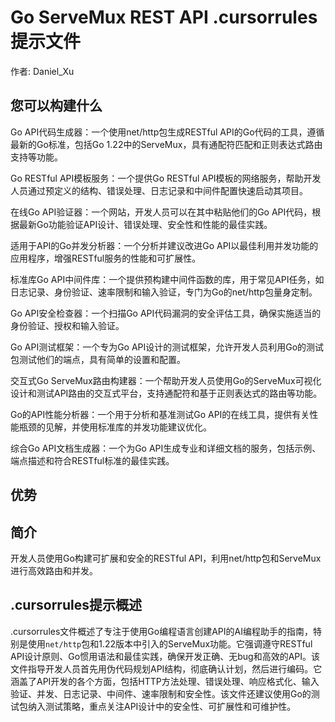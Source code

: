 # Go ServeMux REST API .cursorrules 提示文件

作者: Daniel_Xu

## 您可以构建什么
Go API代码生成器：一个使用net/http包生成RESTful API的Go代码的工具，遵循最新的Go标准，包括Go 1.22中的ServeMux，具有通配符匹配和正则表达式路由支持等功能。

Go RESTful API模板服务：一个提供Go RESTful API模板的网络服务，帮助开发人员通过预定义的结构、错误处理、日志记录和中间件配置快速启动其项目。

在线Go API验证器：一个网站，开发人员可以在其中粘贴他们的Go API代码，根据最新Go功能验证API设计、错误处理、安全性和性能的最佳实践。

适用于API的Go并发分析器：一个分析并建议改进Go API以最佳利用并发功能的应用程序，增强RESTful服务的性能和可扩展性。

标准库Go API中间件库：一个提供预构建中间件函数的库，用于常见API任务，如日志记录、身份验证、速率限制和输入验证，专门为Go的net/http包量身定制。

Go API安全检查器：一个扫描Go API代码漏洞的安全评估工具，确保实施适当的身份验证、授权和输入验证。

Go API测试框架：一个专为Go API设计的测试框架，允许开发人员利用Go的测试包测试他们的端点，具有简单的设置和配置。

交互式Go ServeMux路由构建器：一个帮助开发人员使用Go的ServeMux可视化设计和测试API路由的交互式平台，支持通配符和基于正则表达式的路由等功能。

Go的API性能分析器：一个用于分析和基准测试Go API的在线工具，提供有关性能瓶颈的见解，并使用标准库的并发功能建议优化。

综合Go API文档生成器：一个为Go API生成专业和详细文档的服务，包括示例、端点描述和符合RESTful标准的最佳实践。

## 优势


## 简介
开发人员使用Go构建可扩展和安全的RESTful API，利用net/http包和ServeMux进行高效路由和并发。

## .cursorrules提示概述
.cursorrules文件概述了专注于使用Go编程语言创建API的AI编程助手的指南，特别是使用`net/http`包和1.22版本中引入的ServeMux功能。它强调遵守RESTful API设计原则、Go惯用语法和最佳实践，确保开发正确、无bug和高效的API。该文件指导开发人员首先用伪代码规划API结构，彻底确认计划，然后进行编码。它涵盖了API开发的各个方面，包括HTTP方法处理、错误处理、响应格式化、输入验证、并发、日志记录、中间件、速率限制和安全性。该文件还建议使用Go的测试包纳入测试策略，重点关注API设计中的安全性、可扩展性和可维护性。
